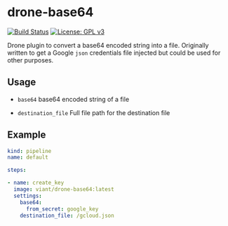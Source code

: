 # drone-base64
[![Build Status](https://cloud.drone.io/api/badges/viant/drone-base64/status.svg)](https://cloud.drone.io/viant/drone-base64)
[![License: GPL v3](https://img.shields.io/badge/License-GPLv3-blue.svg)](https://github.com/viant/drone-base64/blob/master/LICENSE)

Drone plugin to convert a base64 encoded string into a file. Originally written to get a Google `json` credentials file injected but could be used for other purposes.

## Usage

* `base64` base64 encoded string of a file

* `destination_file` Full file path for the destination file

## Example

```yaml
kind: pipeline
name: default

steps:

- name: create_key
  image: viant/drone-base64:latest
  settings:
    base64:
      from_secret: google_key
    destination_file: /gcloud.json
```
